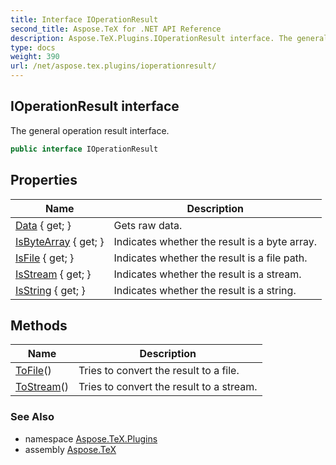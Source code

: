 ```yaml
---
title: Interface IOperationResult
second_title: Aspose.TeX for .NET API Reference
description: Aspose.TeX.Plugins.IOperationResult interface. The general operation result interface
type: docs
weight: 390
url: /net/aspose.tex.plugins/ioperationresult/
---
```

## IOperationResult interface

The general operation result interface.

```csharp
public interface IOperationResult
```

## Properties

| Name | Description |
| --- | --- |
| [Data](../../aspose.tex.plugins/ioperationresult/data/) { get; } | Gets raw data. |
| [IsByteArray](../../aspose.tex.plugins/ioperationresult/isbytearray/) { get; } | Indicates whether the result is a byte array. |
| [IsFile](../../aspose.tex.plugins/ioperationresult/isfile/) { get; } | Indicates whether the result is a file path. |
| [IsStream](../../aspose.tex.plugins/ioperationresult/isstream/) { get; } | Indicates whether the result is a stream. |
| [IsString](../../aspose.tex.plugins/ioperationresult/isstring/) { get; } | Indicates whether the result is a string. |

## Methods

| Name | Description |
| --- | --- |
| [ToFile](../../aspose.tex.plugins/ioperationresult/tofile/)() | Tries to convert the result to a file. |
| [ToStream](../../aspose.tex.plugins/ioperationresult/tostream/)() | Tries to convert the result to a stream. |

### See Also

* namespace [Aspose.TeX.Plugins](../../aspose.tex.plugins/)
* assembly [Aspose.TeX](../../)


